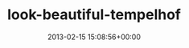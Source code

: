 ---
title:		"look-beautiful-tempelhof"
type:		"photos"
mediatype:		"upload"
description:		"TBC"
date:		"2013-02-15 15:08:56+00:00"
album:		"city"
filename:		"look-beautiful-tempelhof.md"
series:		""
cl_public_id:		"city/look-beautiful-tempelhof"
cl_version:		1497000456
format:		"tiff"
bytes:		7387832
width:		2174
height:		1440
colours:
- "#F9F9F8"
- "#C1C2B7"
- "#E5E7EF"
- "#E0E7EA"
- "#C9D0C9"
- "#929380"
- "#787A89"
- "#7D898E"
- "#8D8779"
- "#810526"
- "#818D83"
- "#36333A"
- "#320210"
- "#212038"
- "#302D29"
- "#52577C"
- "#C91539"
- "#090522"
- "#57457D"
- "#313937"
- "#E05E69"
- "#E49B02"
exposure_mode:		"Auto"
program:		"Aperture-priority AE"
aperture:		"6.3"
focal_length:		"35.0 mm"
iso:		"200"
shutter_speed:		"1/60"
metering:		"Center-weighted average"
flash:		"Off, Did not fire"
white_balance:		"As Shot"
colour_temp:		"5000"
has_crop:		"true"
orientation:		"Horizontal (normal)"
camera_model:		"NIKON D7000"
lens_info:		"35mm f/1.8"
artist:		"Matt Finucane"
x_resolution:		"300"
y_resolution:		"300"
---